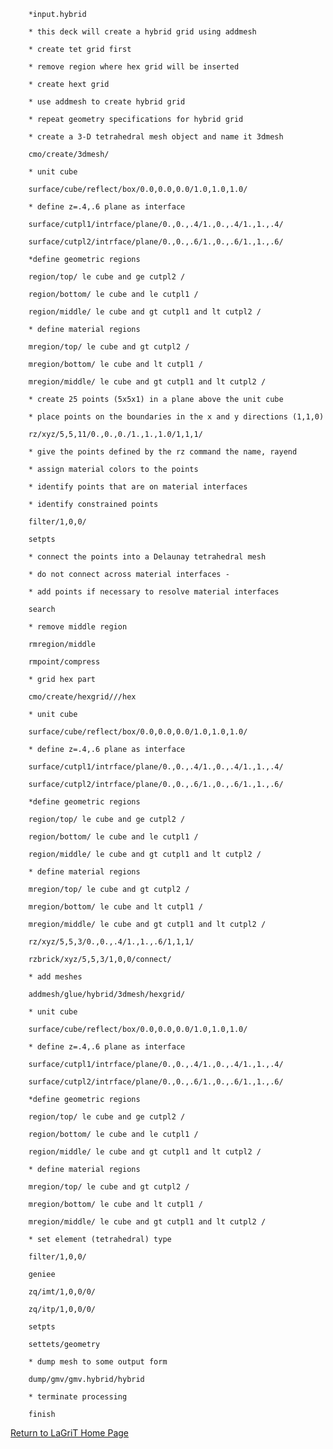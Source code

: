 

        *input.hybrid

        * this deck will create a hybrid grid using addmesh

        * create tet grid first

        * remove region where hex grid will be inserted

        * create hext grid

        * use addmesh to create hybrid grid

        * repeat geometry specifications for hybrid grid

        * create a 3-D tetrahedral mesh object and name it 3dmesh

        cmo/create/3dmesh/

        * unit cube

        surface/cube/reflect/box/0.0,0.0,0.0/1.0,1.0,1.0/

        * define z=.4,.6 plane as interface

        surface/cutpl1/intrface/plane/0.,0.,.4/1.,0.,.4/1.,1.,.4/

        surface/cutpl2/intrface/plane/0.,0.,.6/1.,0.,.6/1.,1.,.6/

        *define geometric regions

        region/top/ le cube and ge cutpl2 /

        region/bottom/ le cube and le cutpl1 /

        region/middle/ le cube and gt cutpl1 and lt cutpl2 /

        * define material regions

        mregion/top/ le cube and gt cutpl2 /

        mregion/bottom/ le cube and lt cutpl1 /

        mregion/middle/ le cube and gt cutpl1 and lt cutpl2 /

        * create 25 points (5x5x1) in a plane above the unit cube

        * place points on the boundaries in the x and y directions (1,1,0)

        rz/xyz/5,5,11/0.,0.,0./1.,1.,1.0/1,1,1/

        * give the points defined by the rz command the name, rayend

        * assign material colors to the points

        * identify points that are on material interfaces

        * identify constrained points

        filter/1,0,0/

        setpts

        * connect the points into a Delaunay tetrahedral mesh

        * do not connect across material interfaces -

        * add points if necessary to resolve material interfaces

        search

        * remove middle region

        rmregion/middle

        rmpoint/compress

        * grid hex part

        cmo/create/hexgrid///hex

        * unit cube

        surface/cube/reflect/box/0.0,0.0,0.0/1.0,1.0,1.0/

        * define z=.4,.6 plane as interface

        surface/cutpl1/intrface/plane/0.,0.,.4/1.,0.,.4/1.,1.,.4/

        surface/cutpl2/intrface/plane/0.,0.,.6/1.,0.,.6/1.,1.,.6/

        *define geometric regions

        region/top/ le cube and ge cutpl2 /

        region/bottom/ le cube and le cutpl1 /

        region/middle/ le cube and gt cutpl1 and lt cutpl2 /

        * define material regions

        mregion/top/ le cube and gt cutpl2 /

        mregion/bottom/ le cube and lt cutpl1 /

        mregion/middle/ le cube and gt cutpl1 and lt cutpl2 /

        rz/xyz/5,5,3/0.,0.,.4/1.,1.,.6/1,1,1/

        rzbrick/xyz/5,5,3/1,0,0/connect/

        * add meshes

        addmesh/glue/hybrid/3dmesh/hexgrid/

        * unit cube

        surface/cube/reflect/box/0.0,0.0,0.0/1.0,1.0,1.0/

        * define z=.4,.6 plane as interface

        surface/cutpl1/intrface/plane/0.,0.,.4/1.,0.,.4/1.,1.,.4/

        surface/cutpl2/intrface/plane/0.,0.,.6/1.,0.,.6/1.,1.,.6/

        *define geometric regions

        region/top/ le cube and ge cutpl2 /

        region/bottom/ le cube and le cutpl1 /

        region/middle/ le cube and gt cutpl1 and lt cutpl2 /

        * define material regions

        mregion/top/ le cube and gt cutpl2 /

        mregion/bottom/ le cube and lt cutpl1 /

        mregion/middle/ le cube and gt cutpl1 and lt cutpl2 /

        * set element (tetrahedral) type

        filter/1,0,0/

        geniee

        zq/imt/1,0,0/0/

        zq/itp/1,0,0/0/

        setpts

        settets/geometry

        * dump mesh to some output form

        dump/gmv/gmv.hybrid/hybrid

        * terminate processing

        finish



[Return to LaGriT Home Page](index.md)


